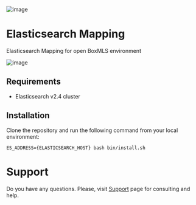 ![image](https://user-images.githubusercontent.com/308489/57512890-9acacc00-7315-11e9-854f-ad77da4d2742.png)

# Elasticsearch Mapping

Elasticsearch Mapping for open BoxMLS environment

![image](https://user-images.githubusercontent.com/12067297/57533408-60c5ee00-7346-11e9-8649-7ec652e360a7.png)

## Requirements

* Elasticsearch v2.4 cluster
 
## Installation

Clone the repository and run the following command from your local environment:

```
ES_ADDRESS={ELASTICSEARCH_HOST} bash bin/install.sh
```

# Support

Do you have any questions. Please, visit [Support](https://boxmls.github.io/support) page for consulting and help.
